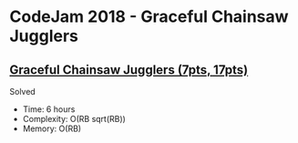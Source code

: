 # CodeJam 2018 - Graceful Chainsaw Jugglers

## [Graceful Chainsaw Jugglers (7pts, 17pts)](https://codingcompetitions.withgoogle.com/codejam/round/0000000000007706/00000000000459f3)

Solved

* Time: 6 hours
* Complexity: O(RB sqrt(RB))
* Memory: O(RB)
